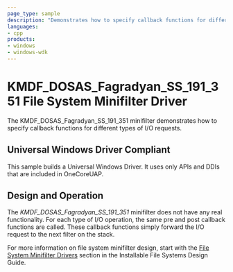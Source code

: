 ```yaml
---
page_type: sample
description: "Demonstrates how to specify callback functions for different types of I/O requests."
languages:
- cpp
products:
- windows
- windows-wdk
---
```


# KMDF_DOSAS_Fagradyan_SS_191_351 File System Minifilter Driver

The KMDF_DOSAS_Fagradyan_SS_191_351 minifilter demonstrates how to specify callback functions for different types of I/O requests.

## Universal Windows Driver Compliant

This sample builds a Universal Windows Driver. It uses only APIs and DDIs that are included in OneCoreUAP.

## Design and Operation

The *KMDF_DOSAS_Fagradyan_SS_191_351* minifilter does not have any real functionality. For each type of I/O operation, the same pre and post callback functions are called. These callback functions simply forward the I/O request to the next filter on the stack.

For more information on file system minifilter design, start with the [File System Minifilter Drivers](https://docs.microsoft.com/windows-hardware/drivers/ifs/file-system-minifilter-drivers) section in the Installable File Systems Design Guide.
